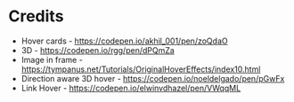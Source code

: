 # Credits

* Hover cards - https://codepen.io/akhil_001/pen/zoQdaO
* 3D - https://codepen.io/rgg/pen/dPQmZa
* Image in frame - https://tympanus.net/Tutorials/OriginalHoverEffects/index10.html
* Direction aware 3D hover - https://codepen.io/noeldelgado/pen/pGwFx
* Link Hover - https://codepen.io/elwinvdhazel/pen/VWqqML
